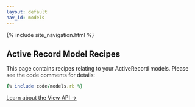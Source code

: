 ```yaml
---
layout: default
nav_id: models
---
```


<div class="page-header">
  {% include site_navigation.html %}
  <h2>Active Record Model Recipes</h2>
</div>

This page contains recipes relating to your ActiveRecord models. Please see the
code comments for details:

```ruby
{% include code/models.rb %}
```

<div class="pull-right">
  <a href="/pages/action_view_api.html" class='btn btn-success'>Learn about the View API &rarr;</a>
</div>
